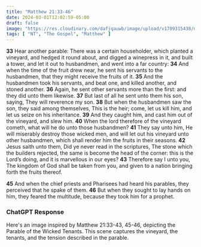 ```yaml
---
title: "Matthew 21:33-46"
date: 2024-03-01T12:02:59-05:00
draft: false
image: "https://res.cloudinary.com/dafjqauwb/image/upload/v1709315438/matt419/Matthew/21_33-46_pxfikp.webp"
tags: [ "NT", "The Gospel", "Matthew" ]
---
```


**33** Hear another parable: There was a certain householder, which planted a vineyard, and hedged it round about, and digged a winepress in it, and built a tower, and let it out to husbandmen, and went into a far country:
**34** And when the time of the fruit drew near, he sent his servants to the husbandmen, that they might receive the fruits of it.
**35** And the husbandmen took his servants, and beat one, and killed another, and stoned another.
**36** Again, he sent other servants more than the first: and they did unto them likewise.
**37** But last of all he sent unto them his son, saying, They will reverence my son.
**38** But when the husbandmen saw the son, they said among themselves, This is the heir; come, let us kill him, and let us seize on his inheritance.
**39** And they caught him, and cast him out of the vineyard, and slew him.
**40** When the lord therefore of the vineyard cometh, what will he do unto those husbandmen?
**41** They say unto him, He will miserably destroy those wicked men, and will let out his vineyard unto other husbandmen, which shall render him the fruits in their seasons.
**42** Jesus saith unto them, Did ye never read in the scriptures, The stone which the builders rejected, the same is become the head of the corner: this is the Lord’s doing, and it is marvellous in our eyes?
**43** Therefore say I unto you, The kingdom of God shall be taken from you, and given to a nation bringing forth the fruits thereof.

**45** And when the chief priests and Pharisees had heard his parables, they perceived that he spake of them.
**46** But when they sought to lay hands on him, they feared the multitude, because they took him for a prophet.



### ChatGPT Response

Here's an image inspired by Matthew 21:33-43, 45-46, depicting the Parable of the Wicked Tenants. This scene captures the vineyard, the tenants, and the tension described in the parable.